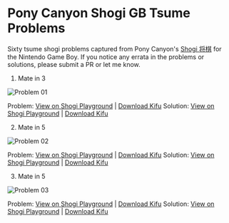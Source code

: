 # Pony Canyon Shogi GB Tsume Problems

Sixty tsume shogi problems captured from Pony Canyon's [Shogi 将棋](https://www.gameboyworks.com/1989/12/19/shogi/) for the Nintendo Game Boy. If you notice any errata in the problems or solutions, please submit a PR or let me know.

1. Mate in 3

![Problem 01]()

Problem: [View on Shogi Playground]() | [Download Kifu]()
Solution: [View on Shogi Playground]() | [Download Kifu]()

2. Mate in 5

![Problem 02]()

Problem: [View on Shogi Playground]() | [Download Kifu]()
Solution: [View on Shogi Playground]() | [Download Kifu]()

3. Mate in 5

![Problem 03]()

Problem: [View on Shogi Playground]() | [Download Kifu]()
Solution: [View on Shogi Playground]() | [Download Kifu]()
